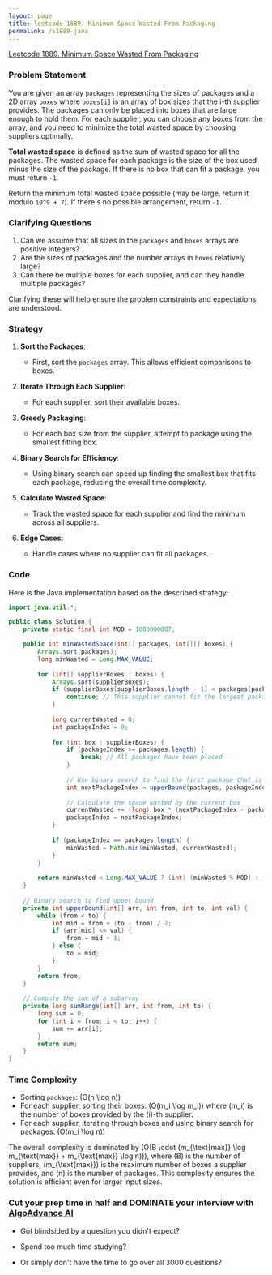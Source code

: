 ```yaml
---
layout: page
title: leetcode 1889. Minimum Space Wasted From Packaging
permalink: /s1889-java
---
```

[Leetcode 1889. Minimum Space Wasted From Packaging](https://algoadvance.github.io/algoadvance/l1889)
### Problem Statement

You are given an array `packages` representing the sizes of packages and a 2D array `boxes` where `boxes[i]` is an array of box sizes that the i-th supplier provides. The packages can only be placed into boxes that are large enough to hold them. For each supplier, you can choose any boxes from the array, and you need to minimize the total wasted space by choosing suppliers optimally.

**Total wasted space** is defined as the sum of wasted space for all the packages. The wasted space for each package is the size of the box used minus the size of the package. If there is no box that can fit a package, you must return `-1`.

Return the minimum total wasted space possible (may be large, return it modulo `10^9 + 7`). If there's no possible arrangement, return `-1`.

### Clarifying Questions
1. Can we assume that all sizes in the `packages` and `boxes` arrays are positive integers?
2. Are the sizes of packages and the number arrays in `boxes` relatively large?
3. Can there be multiple boxes for each supplier, and can they handle multiple packages?

Clarifying these will help ensure the problem constraints and expectations are understood.

### Strategy

1. **Sort the Packages**:
   - First, sort the `packages` array. This allows efficient comparisons to boxes.
  
2. **Iterate Through Each Supplier**:
   - For each supplier, sort their available boxes. 

3. **Greedy Packaging**:
   - For each box size from the supplier, attempt to package using the smallest fitting box.
  
4. **Binary Search for Efficiency**:
   - Using binary search can speed up finding the smallest box that fits each package, reducing the overall time complexity.
  
5. **Calculate Wasted Space**:
   - Track the wasted space for each supplier and find the minimum across all suppliers.

6. **Edge Cases**:
   - Handle cases where no supplier can fit all packages.

### Code

Here is the Java implementation based on the described strategy:

```java
import java.util.*;

public class Solution {
    private static final int MOD = 1000000007;

    public int minWastedSpace(int[] packages, int[][] boxes) {
        Arrays.sort(packages);
        long minWasted = Long.MAX_VALUE;
        
        for (int[] supplierBoxes : boxes) {
            Arrays.sort(supplierBoxes);
            if (supplierBoxes[supplierBoxes.length - 1] < packages[packages.length - 1]) {
                continue; // This supplier cannot fit the largest package
            }
            
            long currentWasted = 0;
            int packageIndex = 0;
            
            for (int box : supplierBoxes) {
                if (packageIndex >= packages.length) {
                    break; // All packages have been placed
                }
                
                // Use binary search to find the first package that is larger than the box
                int nextPackageIndex = upperBound(packages, packageIndex, packages.length, box);
                
                // Calculate the space wasted by the current box
                currentWasted += (long) box * (nextPackageIndex - packageIndex) - sumRange(packages, packageIndex, nextPackageIndex);
                packageIndex = nextPackageIndex;
            }
            
            if (packageIndex == packages.length) {
                minWasted = Math.min(minWasted, currentWasted);
            }
        }
        
        return minWasted < Long.MAX_VALUE ? (int) (minWasted % MOD) : -1;
    }
    
    // Binary search to find upper bound
    private int upperBound(int[] arr, int from, int to, int val) {
        while (from < to) {
            int mid = from + (to - from) / 2;
            if (arr[mid] <= val) {
                from = mid + 1;
            } else {
                to = mid;
            }
        }
        return from;
    }
    
    // Compute the sum of a subarray
    private long sumRange(int[] arr, int from, int to) {
        long sum = 0;
        for (int i = from; i < to; i++) {
            sum += arr[i];
        }
        return sum;
    }
}
```

### Time Complexity

- Sorting `packages`: \(O(n \log n)\)
- For each supplier, sorting their boxes: \(O(m_i \log m_i)\) where \(m_i\) is the number of boxes provided by the \(i\)-th supplier.
- For each supplier, iterating through boxes and using binary search for packages: \(O(m_i \log n)\)

The overall complexity is dominated by \(O(B \cdot (m_{\text{max}} \log m_{\text{max}} + m_{\text{max}} \log n))\), where \(B\) is the number of suppliers, \(m_{\text{max}}\) is the maximum number of boxes a supplier provides, and \(n\) is the number of packages. This complexity ensures the solution is efficient even for larger input sizes.


### Cut your prep time in half and DOMINATE your interview with [AlgoAdvance AI](https://algoAdvance.com)

- Got blindsided by a question you didn't expect?

- Spend too much time studying?

- Or simply don't have the time to go over all 3000 questions?

